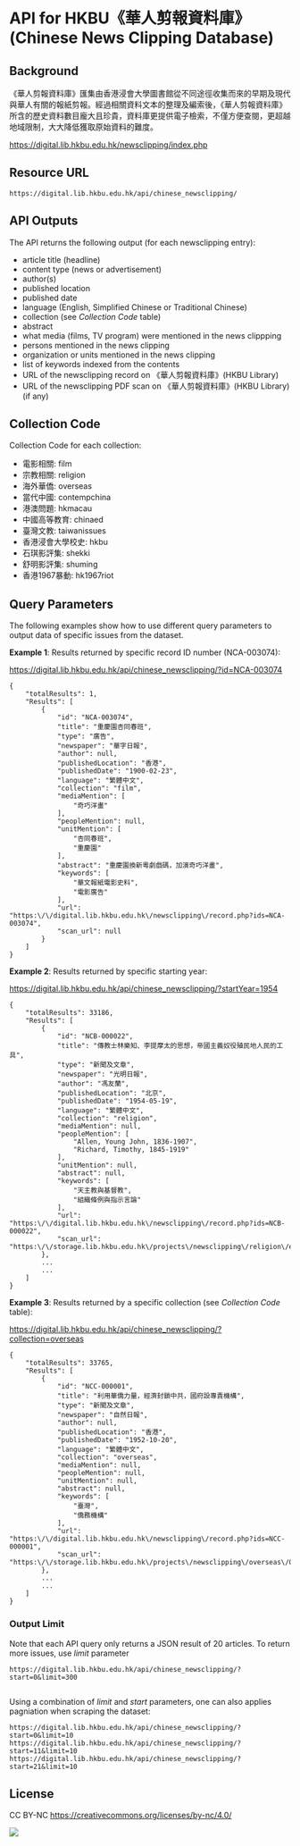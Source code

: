 # API for HKBU《華人剪報資料庫》(Chinese News Clipping Database)

## Background
《華人剪報資料庫》匯集由香港浸會大學圖書館從不同途徑收集而來的早期及現代與華人有關的報紙剪報。經過相關資料文本的整理及編索後，《華人剪報資料庫》所含的歷史資料數目龐大且珍貴，資料庫更提供電子檢索，不僅方便查閱，更超越地域限制，大大降低獲取原始資料的難度。

https://digital.lib.hkbu.edu.hk/newsclipping/index.php


## Resource URL
```
https://digital.lib.hkbu.edu.hk/api/chinese_newsclipping/
```

## API Outputs
 The API returns the following output (for each newsclipping entry):
 - article title (headline)
 - content type (news or advertisement)
 - author(s)
 - published location
 - published date
 - language (English, Simplified Chinese or Traditional Chinese)
 - collection (see *Collection Code* table)
 - abstract
 - what media (films, TV program) were mentioned in the news clippping
 - persons mentioned in the news clipping
 - organization or units mentioned in the news clipping
 - list of keywords indexed from the contents
 - URL of the newsclipping record on 《華人剪報資料庫》(HKBU Library) 
 - URL of the newsclipping PDF scan on 《華人剪報資料庫》(HKBU Library) (if any)
 
## Collection Code
 Collection Code for each collection:
  - 電影相關: film
  - 宗教相關: religion
  - 海外華僑: overseas
  - 當代中國: contempchina
  - 港澳問題: hkmacau
  - 中國高等教育: chinaed
  - 臺灣文教: taiwanissues
  - 香港浸會大學校史: hkbu
  - 石琪影評集: shekki
  - 舒明影評集: shuming
  - 香港1967暴動: hk1967riot
  

## Query Parameters
The following examples show how to use different query parameters to output data of specific issues from the dataset.

**Example 1**: Results returned by specific record ID number (NCA-003074):

https://digital.lib.hkbu.edu.hk/api/chinese_newsclipping/?id=NCA-003074
```
{
    "totalResults": 1,
    "Results": [
        {
            "id": "NCA-003074",
            "title": "重慶園杏同春班",
            "type": "廣告",
            "newspaper": "華字日報",
            "author": null,
            "publishedLocation": "香港",
            "publishedDate": "1900-02-23",
            "language": "繁體中文",
            "collection": "film",
            "mediaMention": [
                "奇巧洋畫"
            ],
            "peopleMention": null,
            "unitMention": [
                "杏同春班",
                "重慶園"
            ],
            "abstract": "重慶園換新粵劇戲碼，加演奇巧洋畫",
            "keywords": [
                "華文報紙電影史料",
                "電影廣告"
            ],
            "url": "https:\/\/digital.lib.hkbu.edu.hk\/newsclipping\/record.php?ids=NCA-003074",
            "scan_url": null
        }
    ]
}
```

**Example 2**: Results returned by specific starting year:

https://digital.lib.hkbu.edu.hk/api/chinese_newsclipping/?startYear=1954
```
{
    "totalResults": 33186,
    "Results": [
        {
            "id": "NCB-000022",
            "title": "傳教士林樂知、李提摩太的思想，帝國主義奴役殖民地人民的工具",
            "type": "新聞及文章",
            "newspaper": "光明日報",
            "author": "馮友蘭",
            "publishedLocation": "北京",
            "publishedDate": "1954-05-19",
            "language": "繁體中文",
            "collection": "religion",
            "mediaMention": null,
            "peopleMention": [
                "Allen, Young John, 1836-1907",
                "Richard, Timothy, 1845-1919"
            ],
            "unitMention": null,
            "abstract": null,
            "keywords": [
                "天主教與基督教",
                "組織條例與指示言論"
            ],
            "url": "https:\/\/digital.lib.hkbu.edu.hk\/newsclipping\/record.php?ids=NCB-000022",
            "scan_url": "https:\/\/storage.lib.hkbu.edu.hk\/projects\/newsclipping\/religion\/er00047m.pdf"
        },
        ...
        ...
    ]
}
```

**Example 3**: Results returned by a specific collection (see *Collection Code* table):

https://digital.lib.hkbu.edu.hk/api/chinese_newsclipping/?collection=overseas
```
{
    "totalResults": 33765,
    "Results": [
        {
            "id": "NCC-000001",
            "title": "利用華僑力量，經濟封鎖中共，國府設專責機構",
            "type": "新聞及文章",
            "newspaper": "自然日報",
            "author": null,
            "publishedLocation": "香港",
            "publishedDate": "1952-10-20",
            "language": "繁體中文",
            "collection": "overseas",
            "mediaMention": null,
            "peopleMention": null,
            "unitMention": null,
            "abstract": null,
            "keywords": [
                "臺灣",
                "僑務機構"
            ],
            "url": "https:\/\/digital.lib.hkbu.edu.hk\/newsclipping\/record.php?ids=NCC-000001",
            "scan_url": "https:\/\/storage.lib.hkbu.edu.hk\/projects\/newsclipping\/overseas\/00000008.pdf"
        },
        ...
        ...
    ]
}
```






### Output Limit
Note that each API query only returns a JSON result of 20 articles. To return more issues, use *limit* parameter
```
https://digital.lib.hkbu.edu.hk/api/chinese_newsclipping/?start=0&limit=300


```

Using a combination of *limit* and *start* parameters, one can also applies pagniation when scraping the dataset:
```
https://digital.lib.hkbu.edu.hk/api/chinese_newsclipping/?start=0&limit=10
https://digital.lib.hkbu.edu.hk/api/chinese_newsclipping/?start=11&limit=10
https://digital.lib.hkbu.edu.hk/api/chinese_newsclipping/?start=21&limit=10
```

## License
CC BY-NC
https://creativecommons.org/licenses/by-nc/4.0/

![](https://mirrors.creativecommons.org/presskit/buttons/88x31/png/by-nc.png)



